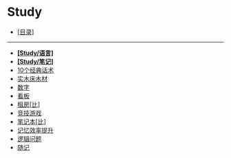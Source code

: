 # Study
- [[目录]](/)
---
- [**[Study/语言]**](/Study/语言/)
- [**[Study/笔记]**](/Study/笔记/)
- [10个经典话术](/Study/10个经典话术)
- [实木床木材](/Study/实木床木材)
- [数字](/Study/数字)
- [看板](/Study/看板)
- [租房[比]](/Study/租房[比])
- [竞技游戏](/Study/竞技游戏)
- [笔记本[比]](/Study/笔记本[比])
- [记忆效率提升](/Study/记忆效率提升)
- [逻辑问题](/Study/逻辑问题)
- [随记](/Study/随记)
